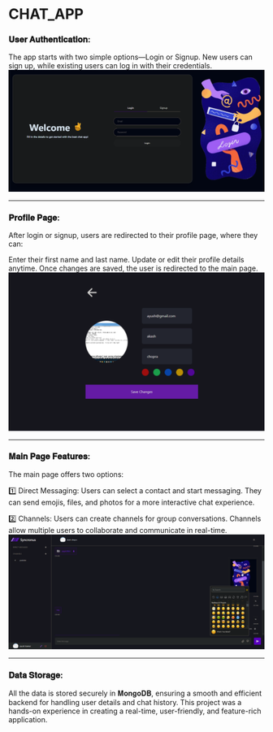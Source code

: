 # CHAT_APP



 ### 𝐔𝐬𝐞𝐫 𝐀𝐮𝐭𝐡𝐞𝐧𝐭𝐢𝐜𝐚𝐭𝐢𝐨𝐧: 
The app starts with two simple options—Login or Signup. New users can sign up, while existing users can log in with their credentials.
![Login Page](https://github.com/AyushiChopra02/CHAT_APP/blob/main/Images/firstpg.png)

-------

### 𝐏𝐫𝐨𝐟𝐢𝐥𝐞 𝐏𝐚𝐠𝐞:
After login or signup, users are redirected to their profile page, where they can:

Enter their first name and last name.
Update or edit their profile details anytime.
Once changes are saved, the user is redirected to the main page.
![Profile_Page](https://github.com/AyushiChopra02/CHAT_APP/blob/main/Images/profilepg.png)

-------

### 𝐌𝐚𝐢𝐧 𝐏𝐚𝐠𝐞 𝐅𝐞𝐚𝐭𝐮𝐫𝐞𝐬:
The main page offers two options:

1️⃣ Direct Messaging:
Users can select a contact and start messaging.
They can send emojis, files, and photos for a more interactive chat experience.

2️⃣ Channels:
Users can create channels for group conversations.
Channels allow multiple users to collaborate and communicate in real-time.
![Main_Page](https://github.com/AyushiChopra02/CHAT_APP/blob/main/Images/mainPage.png)

-------

### 𝐃𝐚𝐭𝐚 𝐒𝐭𝐨𝐫𝐚𝐠𝐞:
All the data is stored securely in 𝐌𝐨𝐧𝐠𝐨𝐃𝐁, ensuring a smooth and efficient backend for handling user details and chat history.
This project was a hands-on experience in creating a real-time, user-friendly, and feature-rich application. 


